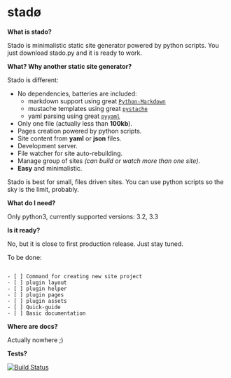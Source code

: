 stadø
=====

**What is stado?**

Stado is minimalistic static site generator powered by python scripts.
You just download stado.py and it is ready to work.


**What? Why another static site generator?**

Stado is different:

- No dependencies, batteries are included: 
  - markdown support using great [`Python-Markdown`](https://github.com/waylan/Python-Markdown)
  - mustache templates using great [`pystache`](https://github.com/defunkt/pystache)
  - yaml parsing using great [`pyyaml`](https://github.com/yaml/pyyaml)
- Only one file (actually less than **100kb**).
- Pages creation powered by python scripts.
- Site content from **yaml** or **json** files.
- Development server.
- File watcher for site auto-rebuilding.
- Manage group of sites *(can build or watch more than one site)*.
- **Easy** and minimalistic.

Stado is best for small, files driven sites. You can use python scripts so the sky
is the limit, probably.


**What do I need?**

Only python3, currently supported versions: 3.2, 3.3


**Is it ready?**

No, but it is close to first production release. Just stay tuned.

To be done:
```

- [ ] Command for creating new site project
- [ ] plugin layout
- [ ] plugin helper
- [ ] plugin pages
- [ ] plugin assets
- [ ] Quick-guide
- [ ] Basic documentation

```



**Where are docs?**

Actually nowhere ;)


**Tests?**

[![Build Status](https://travis-ci.org/dendek/stado.png?branch=master)](https://travis-ci.org/dendek/stado)
